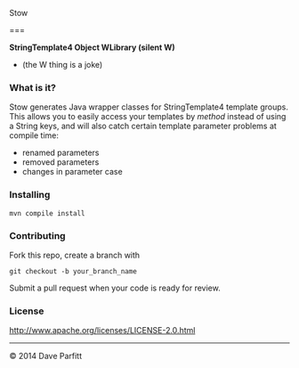 Stow

===

**StringTemplate4 Object WLibrary (silent W)**

* (the W thing is a joke)


### What is it?

Stow generates Java wrapper classes for StringTemplate4 template groups. This allows you to easily access
your templates by *method* instead of using a String keys, and will also catch certain template
parameter problems at compile time:

  - renamed parameters
  - removed parameters
  - changes in parameter case

### Installing

```
mvn compile install
```



### Contributing

Fork this repo, create a branch with

	git checkout -b your_branch_name

Submit a pull request when your code is ready for review.
### License

http://www.apache.org/licenses/LICENSE-2.0.html

---

© 2014 Dave Parfitt
